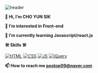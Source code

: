![header](https://capsule-render.vercel.app/api?type=Waving&color=auto&height=300&section=header&text=CHO%20YUN%20SIK&fontSize=90)





**👋 Hi, I’m CHO YUN SIK**

**👀 I’m interested in Front-end**

**🌱 I’m currently learning Javascript/react.js**

**🛠 Skills 🛠**

[![HTML](https://img.shields.io/badge/HTML-E34F26?style=flat-square&logo=HTML5&logoColor=black)](github.com/Joowon0220/TODO-List)
[![CSS](https://img.shields.io/badge/CSS-1572B6?style=flat-square&logo=CSS3&logoColor=black)](github.com/Joowon0220/TODO-List)
[![JS](https://img.shields.io/badge/JavaScript-F7DF1E?style=flat-square&logo=JavaScript&logoColor=black)](github.com/Joowon0220/TODO-List)
[![jQuery](https://img.shields.io/badge/jQuery-0769AD?style=flat-square&logo=jQuery&logoColor=black)](github.com/Joowon0220/TODO-List)

**📫 How to reach me postop09@naver.com**



<!---
postop09/postop09 is a ✨ special ✨ repository because its `README.md` (this file) appears on your GitHub profile.
You can click the Preview link to take a look at your changes.
--->
